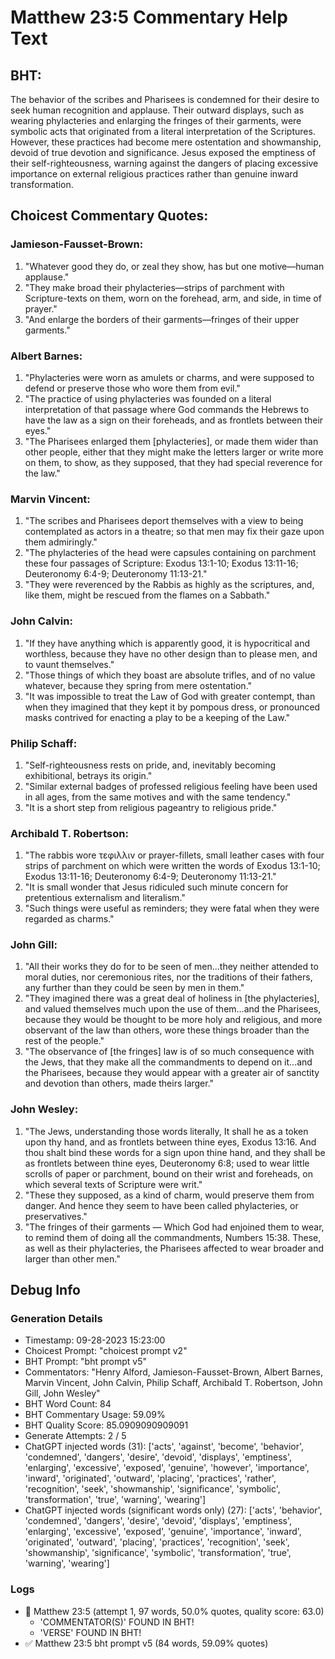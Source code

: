 # Matthew 23:5 Commentary Help Text

## BHT:
The behavior of the scribes and Pharisees is condemned for their desire to seek human recognition and applause. Their outward displays, such as wearing phylacteries and enlarging the fringes of their garments, were symbolic acts that originated from a literal interpretation of the Scriptures. However, these practices had become mere ostentation and showmanship, devoid of true devotion and significance. Jesus exposed the emptiness of their self-righteousness, warning against the dangers of placing excessive importance on external religious practices rather than genuine inward transformation.

## Choicest Commentary Quotes:
### Jamieson-Fausset-Brown:
1. "Whatever good they do, or zeal they show, has but one motive—human applause."
2. "They make broad their phylacteries—strips of parchment with Scripture-texts on them, worn on the forehead, arm, and side, in time of prayer."
3. "And enlarge the borders of their garments—fringes of their upper garments."

### Albert Barnes:
1. "Phylacteries were worn as amulets or charms, and were supposed to defend or preserve those who wore them from evil."
2. "The practice of using phylacteries was founded on a literal interpretation of that passage where God commands the Hebrews to have the law as a sign on their foreheads, and as frontlets between their eyes."
3. "The Pharisees enlarged them [phylacteries], or made them wider than other people, either that they might make the letters larger or write more on them, to show, as they supposed, that they had special reverence for the law."

### Marvin Vincent:
1. "The scribes and Pharisees deport themselves with a view to being contemplated as actors in a theatre; so that men may fix their gaze upon them admiringly."
2. "The phylacteries of the head were capsules containing on parchment these four passages of Scripture: Exodus 13:1-10; Exodus 13:11-16; Deuteronomy 6:4-9; Deuteronomy 11:13-21."
3. "They were reverenced by the Rabbis as highly as the scriptures, and, like them, might be rescued from the flames on a Sabbath."

### John Calvin:
1. "If they have anything which is apparently good, it is hypocritical and worthless, because they have no other design than to please men, and to vaunt themselves."
2. "Those things of which they boast are absolute trifles, and of no value whatever, because they spring from mere ostentation."
3. "It was impossible to treat the Law of God with greater contempt, than when they imagined that they kept it by pompous dress, or pronounced masks contrived for enacting a play to be a keeping of the Law."

### Philip Schaff:
1. "Self-righteousness rests on pride, and, inevitably becoming exhibitional, betrays its origin."
2. "Similar external badges of professed religious feeling have been used in all ages, from the same motives and with the same tendency."
3. "It is a short step from religious pageantry to religious pride."

### Archibald T. Robertson:
1. "The rabbis wore τεφιλλιν or prayer-fillets, small leather cases with four strips of parchment on which were written the words of Exodus 13:1-10; Exodus 13:11-16; Deuteronomy 6:4-9; Deuteronomy 11:13-21." 
2. "It is small wonder that Jesus ridiculed such minute concern for pretentious externalism and literalism."
3. "Such things were useful as reminders; they were fatal when they were regarded as charms."

### John Gill:
1. "All their works they do for to be seen of men...they neither attended to moral duties, nor ceremonious rites, nor the traditions of their fathers, any further than they could be seen by men in them." 
2. "They imagined there was a great deal of holiness in [the phylacteries], and valued themselves much upon the use of them...and the Pharisees, because they would be thought to be more holy and religious, and more observant of the law than others, wore these things broader than the rest of the people."
3. "The observance of [the fringes] law is of so much consequence with the Jews, that they make all the commandments to depend on it...and the Pharisees, because they would appear with a greater air of sanctity and devotion than others, made theirs larger."

### John Wesley:
1. "The Jews, understanding those words literally, It shall he as a token upon thy hand, and as frontlets between thine eyes, Exodus 13:16. And thou shalt bind these words for a sign upon thine hand, and they shall be as frontlets between thine eyes, Deuteronomy 6:8; used to wear little scrolls of paper or parchment, bound on their wrist and foreheads, on which several texts of Scripture were writ."
2. "These they supposed, as a kind of charm, would preserve them from danger. And hence they seem to have been called phylacteries, or preservatives."
3. "The fringes of their garments — Which God had enjoined them to wear, to remind them of doing all the commandments, Numbers 15:38. These, as well as their phylacteries, the Pharisees affected to wear broader and larger than other men."


## Debug Info
### Generation Details
- Timestamp: 09-28-2023 15:23:00
- Choicest Prompt: "choicest prompt v2"
- BHT Prompt: "bht prompt v5"
- Commentators: "Henry Alford, Jamieson-Fausset-Brown, Albert Barnes, Marvin Vincent, John Calvin, Philip Schaff, Archibald T. Robertson, John Gill, John Wesley"
- BHT Word Count: 84
- BHT Commentary Usage: 59.09%
- BHT Quality Score: 85.0909090909091
- Generate Attempts: 2 / 5
- ChatGPT injected words (31):
	['acts', 'against', 'become', 'behavior', 'condemned', 'dangers', 'desire', 'devoid', 'displays', 'emptiness', 'enlarging', 'excessive', 'exposed', 'genuine', 'however', 'importance', 'inward', 'originated', 'outward', 'placing', 'practices', 'rather', 'recognition', 'seek', 'showmanship', 'significance', 'symbolic', 'transformation', 'true', 'warning', 'wearing']
- ChatGPT injected words (significant words only) (27):
	['acts', 'behavior', 'condemned', 'dangers', 'desire', 'devoid', 'displays', 'emptiness', 'enlarging', 'excessive', 'exposed', 'genuine', 'importance', 'inward', 'originated', 'outward', 'placing', 'practices', 'recognition', 'seek', 'showmanship', 'significance', 'symbolic', 'transformation', 'true', 'warning', 'wearing']

### Logs
- 🔄 Matthew 23:5 (attempt 1, 97 words, 50.0% quotes, quality score: 63.0) 
	- 'COMMENTATOR(S)' FOUND IN BHT! 
	- 'VERSE' FOUND IN BHT!
- ✅ Matthew 23:5 bht prompt v5 (84 words, 59.09% quotes)